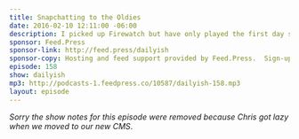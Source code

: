 ```yaml
---
title: Snapchatting to the Oldies
date: 2016-02-10 12:11:00 -06:00
description: I picked up Firewatch but have only played the first day so official review will wait. I also tried explaining Snapchat to Sue.
sponsor: Feed.Press
sponsor-link: http://feed.press/dailyish
sponsor-copy: Hosting and feed support provided by Feed.Press.  Sign-up today and try FeedPress on a 14 day trial (no contracts or commitments). Use promo code "dailyish" during checkout to get 10% off your first year.
episode: 158
show: dailyish
mp3: http://podcasts-1.feedpress.co/10587/dailyish-158.mp3
layout: episode
---
```


<em>Sorry the show notes for this episode were removed because Chris got lazy when we moved to our new CMS</em>.
